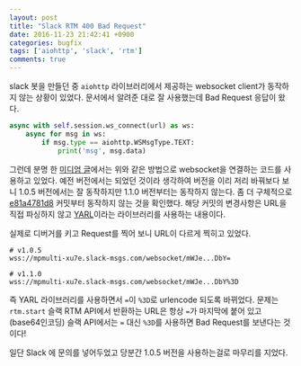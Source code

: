 ```yaml
---
layout: post
title: "Slack RTM 400 Bad Request"
date: 2016-11-23 21:42:41 +0900
categories: bugfix
tags: ['aiohttp', 'slack', 'rtm']
comments: true
---
```


slack 봇을 만들던 중 `aiohttp` 라이브러리에서 제공하는 websocket client가 동작하지 않는 상황이 있었다. 문서에서 알려준 대로 잘 사용했는데 Bad Request 응답이 왔다.

``` python
async with self.session.ws_connect(url) as ws:
    async for msg in ws:
        if msg.type == aiohttp.WSMsgType.TEXT:
            print('msg', msg.data)
```

그런데 분명 한 [미디엄 글](https://medium.com/@greut/a-slack-bot-with-pythons-3-5-asyncio-ad766d8b5d8f#.4ybojq2ja)에서는 위와 같은 방법으로 websocket을 연결하는 코드를 사용하고 있었다.
예전 버전에서는 되었던 것이라 생각하여 버전을 이리 저리 바꿔보다 보니 1.0.5 버전에서는 잘 동작하지만 1.1.0 버전부터는 동작하지 않는다. 좀 더 구체적으로 [e81a4781d8](https://github.com/KeepSafe/aiohttp/commit/e81a4781d80b614da572c2c18635831ad024126b) 
커밋부터 동작하지 않는 것을 확인했다. 해당 커밋의 변경사항은 URL을 직접 파싱하지 않고 [YARL](https://github.com/aio-libs/yarl)이라는 라이브러리를 사용하는 내용이다.

실제로 디버거를 키고 Request를 찍어 보니 URL이 다르게 찍히고 있었다.

``` shell
# v1.0.5
wss://mpmulti-xu7e.slack-msgs.com/websocket/mWJe...DbY=

# v1.1.0
wss://mpmulti-xu7e.slack-msgs.com/websocket/mWJe...DbY%3D
```

즉 YARL 라이브러리를 사용하면서 `=`이 `%3D`로 urlencode 되도록 바뀌었다. 문제는 `rtm.start` 슬랙 RTM API에서 반환하는 URL은 항상 `=`가 마지막에 붙어 있고 (base64인코딩) 
슬랙 API에서는 `=` 대신 `%3D`를 사용하면 Bad Request를 보낸다는 것이다!

일단 Slack 에 문의를 넣어두었고 당분간 1.0.5 버전을 사용하는걸로 마무리를 지었다.
